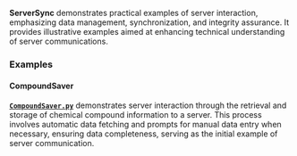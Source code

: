 
**ServerSync** demonstrates practical examples of server interaction, emphasizing data management, synchronization, and integrity assurance. It provides illustrative examples aimed at enhancing technical understanding of server communications.

### Examples


#### **CompoundSaver**

[**`CompoundSaver.py`**](https://github.com/HzaCode/ServerSync/blob/main/CompoundSaver.py) demonstrates server interaction through the retrieval and storage of chemical compound information to a server. This process involves automatic data fetching and prompts for manual data entry when necessary, ensuring data completeness, serving as the initial example of server communication.

